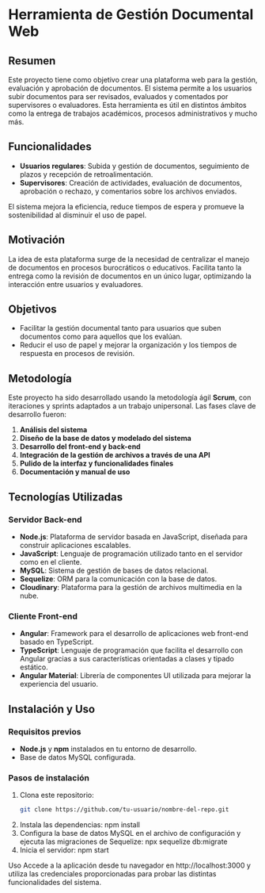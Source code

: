 # Herramienta de Gestión Documental Web

## Resumen
Este proyecto tiene como objetivo crear una plataforma web para la gestión, evaluación y aprobación de documentos. El sistema permite a los usuarios subir documentos para ser revisados, evaluados y comentados por supervisores o evaluadores. Esta herramienta es útil en distintos ámbitos como la entrega de trabajos académicos, procesos administrativos y mucho más.

## Funcionalidades
- **Usuarios regulares**: Subida y gestión de documentos, seguimiento de plazos y recepción de retroalimentación.
- **Supervisores**: Creación de actividades, evaluación de documentos, aprobación o rechazo, y comentarios sobre los archivos enviados.
  
El sistema mejora la eficiencia, reduce tiempos de espera y promueve la sostenibilidad al disminuir el uso de papel.

## Motivación
La idea de esta plataforma surge de la necesidad de centralizar el manejo de documentos en procesos burocráticos o educativos. Facilita tanto la entrega como la revisión de documentos en un único lugar, optimizando la interacción entre usuarios y evaluadores.

## Objetivos
- Facilitar la gestión documental tanto para usuarios que suben documentos como para aquellos que los evalúan.
- Reducir el uso de papel y mejorar la organización y los tiempos de respuesta en procesos de revisión.

## Metodología
Este proyecto ha sido desarrollado usando la metodología ágil **Scrum**, con iteraciones y sprints adaptados a un trabajo unipersonal. Las fases clave de desarrollo fueron:

1. **Análisis del sistema**
2. **Diseño de la base de datos y modelado del sistema**
3. **Desarrollo del front-end y back-end**
4. **Integración de la gestión de archivos a través de una API**
5. **Pulido de la interfaz y funcionalidades finales**
6. **Documentación y manual de uso**

## Tecnologías Utilizadas

### Servidor Back-end
- **Node.js**: Plataforma de servidor basada en JavaScript, diseñada para construir aplicaciones escalables.
- **JavaScript**: Lenguaje de programación utilizado tanto en el servidor como en el cliente.
- **MySQL**: Sistema de gestión de bases de datos relacional.
- **Sequelize**: ORM para la comunicación con la base de datos.
- **Cloudinary**: Plataforma para la gestión de archivos multimedia en la nube.

### Cliente Front-end
- **Angular**: Framework para el desarrollo de aplicaciones web front-end basado en TypeScript.
- **TypeScript**: Lenguaje de programación que facilita el desarrollo con Angular gracias a sus características orientadas a clases y tipado estático.
- **Angular Material**: Librería de componentes UI utilizada para mejorar la experiencia del usuario.

## Instalación y Uso

### Requisitos previos
- **Node.js** y **npm** instalados en tu entorno de desarrollo.
- Base de datos MySQL configurada.

### Pasos de instalación
1. Clona este repositorio:
   ```bash
   git clone https://github.com/tu-usuario/nombre-del-repo.git
2. Instala las dependencias:
npm install
4. Configura la base de datos MySQL en el archivo de configuración y ejecuta las migraciones de Sequelize:
npx sequelize db:migrate
5. Inicia el servidor:
npm start

Uso
Accede a la aplicación desde tu navegador en http://localhost:3000 y utiliza las credenciales proporcionadas para probar las distintas funcionalidades del sistema.

